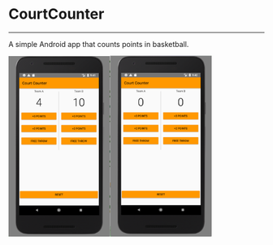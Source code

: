 # CourtCounter
--------------
A simple Android app that counts points in basketball.

<img src="/images/Screenshot1.png" width="200"><img src="/images/Screenshot2.png" width="200">
